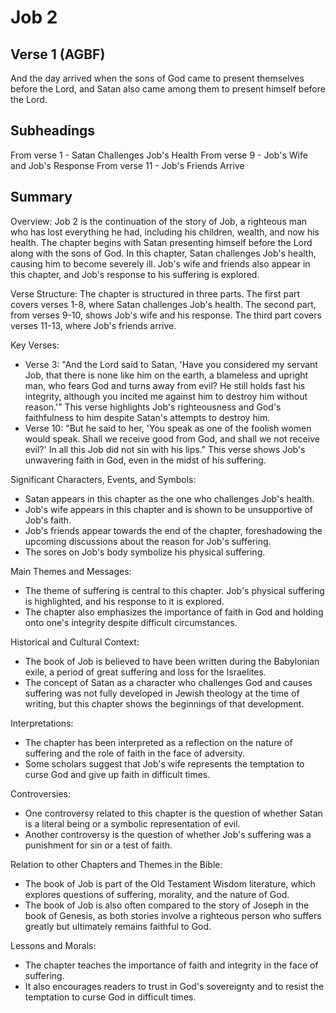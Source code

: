 # Job 2

## Verse 1 (AGBF)

And the day arrived when the sons of God came to present themselves before the Lord, and Satan also came among them to present himself before the Lord.

## Subheadings

From verse 1 - Satan Challenges Job's Health
From verse 9 - Job's Wife and Job's Response
From verse 11 - Job's Friends Arrive

## Summary

Overview: Job 2 is the continuation of the story of Job, a righteous man who has lost everything he had, including his children, wealth, and now his health. The chapter begins with Satan presenting himself before the Lord along with the sons of God. In this chapter, Satan challenges Job's health, causing him to become severely ill. Job's wife and friends also appear in this chapter, and Job's response to his suffering is explored.

Verse Structure: The chapter is structured in three parts. The first part covers verses 1-8, where Satan challenges Job's health. The second part, from verses 9-10, shows Job's wife and his response. The third part covers verses 11-13, where Job's friends arrive.

Key Verses: 
- Verse 3: "And the Lord said to Satan, 'Have you considered my servant Job, that there is none like him on the earth, a blameless and upright man, who fears God and turns away from evil? He still holds fast his integrity, although you incited me against him to destroy him without reason.'" This verse highlights Job's righteousness and God's faithfulness to him despite Satan's attempts to destroy him.
- Verse 10: "But he said to her, 'You speak as one of the foolish women would speak. Shall we receive good from God, and shall we not receive evil?' In all this Job did not sin with his lips." This verse shows Job's unwavering faith in God, even in the midst of his suffering.

Significant Characters, Events, and Symbols: 
- Satan appears in this chapter as the one who challenges Job's health. 
- Job's wife appears in this chapter and is shown to be unsupportive of Job's faith.
- Job's friends appear towards the end of the chapter, foreshadowing the upcoming discussions about the reason for Job's suffering.
- The sores on Job's body symbolize his physical suffering.

Main Themes and Messages: 
- The theme of suffering is central to this chapter. Job's physical suffering is highlighted, and his response to it is explored.
- The chapter also emphasizes the importance of faith in God and holding onto one's integrity despite difficult circumstances.

Historical and Cultural Context: 
- The book of Job is believed to have been written during the Babylonian exile, a period of great suffering and loss for the Israelites.
- The concept of Satan as a character who challenges God and causes suffering was not fully developed in Jewish theology at the time of writing, but this chapter shows the beginnings of that development.

Interpretations: 
- The chapter has been interpreted as a reflection on the nature of suffering and the role of faith in the face of adversity.
- Some scholars suggest that Job's wife represents the temptation to curse God and give up faith in difficult times.

Controversies: 
- One controversy related to this chapter is the question of whether Satan is a literal being or a symbolic representation of evil. 
- Another controversy is the question of whether Job's suffering was a punishment for sin or a test of faith.

Relation to other Chapters and Themes in the Bible: 
- The book of Job is part of the Old Testament Wisdom literature, which explores questions of suffering, morality, and the nature of God.
- The book of Job is also often compared to the story of Joseph in the book of Genesis, as both stories involve a righteous person who suffers greatly but ultimately remains faithful to God.

Lessons and Morals: 
- The chapter teaches the importance of faith and integrity in the face of suffering.
- It also encourages readers to trust in God's sovereignty and to resist the temptation to curse God in difficult times.